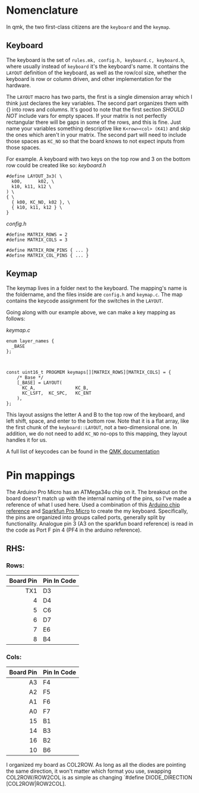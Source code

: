 # Nomenclature
In qmk, the two first-class citizens are the `keyboard` and the `keymap`.
## Keyboard
The keyboard is the set of `rules.mk, config.h, keyboard.c, keyboard.h`, where usually instead of `keyboard` it's the keyboard's name. It contains the `LAYOUT` definition of the keyboard, as well as the row/col size, whether the keyboard is row or column driven, and other implementation for the hardware.

The `LAYOUT` macro has two parts, the first is a single dimension array which I think just declares the key variables. The second part organizes them with {} into rows and columns. It's good to note that the first section *SHOULD NOT* include vars for empty spaces. If your matrix is not perfectly rectangular there will be gaps in some of the rows, and this is fine. Just name your variables something descriptive like `K<row><col> (K41)` and skip the ones which aren't in your matrix.
The second part will need to include those spaces as `KC_NO` so that the board knows to not expect inputs from those spaces.

For example. A keyboard with two keys on the top row and 3 on the bottom row could be created like so:
_keyboard.h_
```
#define LAYOUT_3x3( \
  k00,      k02, \
  k10, k11, k12 \
) \
{ \
  { k00, KC_NO, k02 }, \
  { k10, k11, k12 } \
}
```

_config.h_
```
#define MATRIX_ROWS = 2
#define MATRIX_COLS = 3

#define MATRIX_ROW_PINS { ... }
#define MATRIX_COL_PINS { ... }
```

## Keymap
The keymap lives in a folder next to the keyboard. The mapping's name is the foldername, and the files inside are `config.h` and `keymap.c`. The map contains the keycode assignment for the switches in the `LAYOUT`.

Going along with our example above, we can make a key mapping as follows:

_keymap.c_
```
enum layer_names {
  _BASE
};



const uint16_t PROGMEM keymaps[][MATRIX_ROWS][MATRIX_COLS] = {
    /* Base */
    [_BASE] = LAYOUT(
      KC_A,               KC_B,
      KC_LSFT,  KC_SPC,   KC_ENT
    ),
};
```
This layout assigns the letter A and B to the top row of the keyboard,
and left shift, space, and enter to the bottom row. Note that it is a flat array, like the first chunk of the `keyboard::LAYOUT`, not a two-dimensional one. In addition, we do not need to add `KC_NO` no-ops to this mapping, they layout handles it for us.

A full list of keycodes can be found in the [QMK documentation](https://docs.qmk.fm/#/keycodes)

# Pin mappings
The Arduino Pro Micro has an ATMega34u chip on it. The breakout on the board doesn't match up with the internal naming of the pins, so I've made a reference of what I used here.
Used a combination of this [Arduino chip reference](https://www.arduino.cc/en/Hacking/PinMapping32u4) and [Sparkfun Pro Micro](https://cdn.sparkfun.com/assets/9/c/3/c/4/523a1765757b7f5c6e8b4567.png) to create the my keyboard. Specifically, the pins are organized into groups called ports, generally split by functionality. Analogue pin 3 (A3 on the sparkfun board reference) is read in the code as Port F pin 4 (PF4 in the arduino reference). 

## RHS:
### Rows:
| Board Pin | Pin In Code |
|----:|----|
| TX1 | D3 |
| 4 | D4 |
| 5 | C6 |
| 6 | D7 |
| 7 | E6 |
| 8 | B4 |

### Cols:
| Board Pin | Pin In Code |
|----:|----|
| A3 | F4 |
| A2 | F5 |
| A1 | F6 |
| A0 | F7 |
| 15 | B1 |
| 14 | B3 |
| 16 | B2 |
| 10 | B6 |

I organized my board as COL2ROW. As long as all the diodes are pointing the same direction, it won't matter which format you use, swapping COL2ROW/ROW2COL is as simple as changing `#define DIODE_DIRECTION [COL2ROW|ROW2COL].

